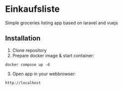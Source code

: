 # Einkaufsliste
Simple groceries listing app based on laravel and vuejs

## Installation
1. Clone repository 
2. Prepare docker image & start container: 
```
docker compose up -d
```
3. Open app in your webbrowser:

```
http://localhost
```
